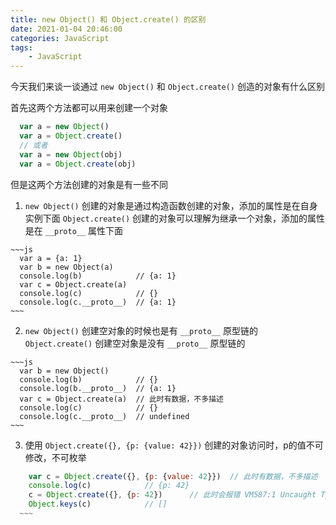 ```yaml
---
title: new Object() 和 Object.create() 的区别
date: 2021-01-04 20:46:00
categories: JavaScript
tags:
    - JavaScript
---
```


  今天我们来谈一谈通过 `new Object()` 和 `Object.create()` 创造的对象有什么区别

  首先这两个方法都可以用来创建一个对象

  ~~~js
    var a = new Object()
    var a = Object.create()
    // 或者
    var a = new Object(obj)
    var a = Object.create(obj)
  ~~~

  但是这两个方法创建的对象是有一些不同

  1. `new Object()` 创建的对象是通过构造函数创建的对象，添加的属性是在自身实例下面
     `Object.create()` 创建的对象可以理解为继承一个对象，添加的属性是在 `__proto__` 属性下面

    ~~~js
      var a = {a: 1}
      var b = new Object(a)
      console.log(b)            // {a: 1}
      var c = Object.create(a)
      console.log(c)            // {}
      console.log(c.__proto__)  // {a: 1}
    ~~~

  2. `new Object()` 创建空对象的时候也是有 `__proto__` 原型链的
     `Object.create()` 创建空对象是没有 `__proto__` 原型链的

    ~~~js
      var b = new Object()
      console.log(b)            // {}
      console.log(b.__proto__)  // {a: 1}
      var c = Object.create(a)  // 此时有数据，不多描述
      console.log(c)            // {}
      console.log(c.__proto__)  // undefined
    ~~~

  3. 使用 `Object.create({}, {p: {value: 42}})` 创建的对象访问时，p的值不可修改，不可枚举

  ~~~js
      var c = Object.create({}, {p: {value: 42}})  // 此时有数据，不多描述
      console.log(c)            // {p: 42}
      c = Object.create({}, {p: 42})      // 此时会报错 VM587:1 Uncaught TypeError: Property description must be an object: 42  要求我们 p 的值 42，要放在一个对象中
      Object.keys(c)            // []
    ~~~

